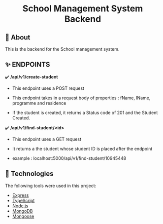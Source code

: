 <h1 align="center">School Management System Backend</h1>

## :dart: About ##
This is the backend for the School management system. 

## :sparkles: ENDPOINTS ##

:heavy_check_mark: <strong>/api/v1/create-student</strong>
- <p>This endpoint uses a POST request</p>
- <p>This endpoint takes in a request body of properties : fName, lName, programme and residence</p>
- <p>If the student is created, it returns a Status code of 201 and the Student Created.</p>


:heavy_check_mark: <strong>/api/v1/find-student/<<id>id></strong>
- <p> This endpoint uses a GET request</p>
- <p> It returns a the student whose student ID is placed after the endpoint</p>
- <p>example : localhost:5000/api/v1/find-student/10945448</p>

## :rocket: Technologies ##

The following tools were used in this project:


- [Express](https://expressjs.com/)
- [TypeScript](https://www.typescriptlang.org/)
- [Node.js](https://nodejs.org/en/)
- [MongoDB](https://www.mongodb.com/)
- [Mongoose](https://mongoosejs.com/)

